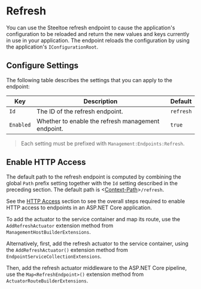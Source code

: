 # Refresh

You can use the Steeltoe refresh endpoint to cause the application's configuration to be reloaded and return the new values and keys currently in use in your application. The endpoint reloads the configuration by using the application's `IConfigurationRoot`.

## Configure Settings

The following table describes the settings that you can apply to the endpoint:

| Key | Description | Default |
| --- | --- | --- |
| `Id` | The ID of the refresh endpoint. | `refresh` |
| `Enabled` | Whether to enable the refresh management endpoint. | `true` |

>Each setting must be prefixed with `Management:Endpoints:Refresh`.

## Enable HTTP Access

The default path to the refresh endpoint is computed by combining the global `Path` prefix setting together with the `Id` setting described in the preceding section. The default path is <[Context-Path](./hypermedia#base-context-path)>`/refresh`.

See the [HTTP Access](/docs/3/management/using-endpoints#http-access) section to see the overall steps required to enable HTTP access to endpoints in an ASP.NET Core application.

To add the actuator to the service container and map its route, use the `AddRefreshActuator` extension method from `ManagementHostBuilderExtensions`.

Alternatively, first, add the refresh actuator to the service container, using the `AddRefreshActuator()` extension method from `EndpointServiceCollectionExtensions`.

Then, add the refresh actuator middleware to the ASP.NET Core pipeline, use the `Map<RefreshEndpoint>()` extension method from `ActuatorRouteBuilderExtensions`.
